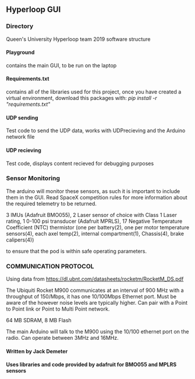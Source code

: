 ## Hyperloop GUI ##

### Directory ###
Queen's University Hyperloop team 2019 software structure

#### Playground ####
contains the main GUI, to be run on the laptop
#### Requirements.txt ####
contains all of the libraries used for this project, once you have created a virtual environment, download this packages with:
*pip install -r "requirements.txt"*
#### UDP sending ####
Test code to send the UDP data, works with UDPrecieving and the Arduino network file
#### UDP recieving ####
Test code, displays content recieved for debugging purposes


### Sensor Monitoring ###

The arduino will monitor these sensors, as such it is important to include them in the GUI. Read SpaceX competition rules for more information about the required telemetry to be returned.

3 IMUs (Adafruit BMO055),
2 Laser sensor of choice with Class 1 Laser rating,
1 0-100 psi transducer (Adafruit MPRLS),
17 Negative Temperature Coefficient (NTC) thermistor
(one per battery(2), one per motor temperature sensors(4), each axel temp(2), internal compartment(1), Chassis(4), brake calipers(4))

to ensure that the pod is within safe operating parameters.

### COMMUNICATION PROTOCOL ###

Using data from https://dl.ubnt.com/datasheets/rocketm/RocketM_DS.pdf

The Ubiquiti Rocket M900 communicates at an interval of 900 MHz with a throughput of 150/Mbps, it has one 10/100Mbps 
Ethernet port. Must be aware of the however noise levels are typically higher. Can pair with a Point to Point link or 
Point to Multi Point network.

64 MB SDRAM, 8 MB Flash

The main Arduino will talk to the M900 using the 10/100 ethernet port on the radio.
Can operate between 3MHz and 16MHz.



#### Written by Jack Demeter ####
#### Uses libraries and code provided by adafruit for BMO055 and MPLRS sensors ####
